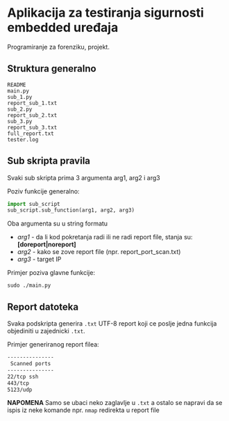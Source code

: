 # Aplikacija za testiranja sigurnosti embedded uređaja
Programiranje za forenziku, projekt.

## Struktura generalno

```shell
README
main.py
sub_1.py
report_sub_1.txt
sub_2.py
report_sub_2.txt
sub_3.py
report_sub_3.txt
full_report.txt
tester.log
```

## Sub skripta pravila

Svaki sub skripta prima 3 argumenta arg1, arg2 i arg3

Poziv funkcije generalno:

```python
import sub_script
sub_script.sub_function(arg1, arg2, arg3)
```

Oba argumenta su u string formatu

 - *arg1* - da li kod pokretanja radi ili ne radi report file, stanja su: **[doreport|noreport]**
 - *arg2* - kako se zove report file (npr. report_port_scan.txt)
 - *arg3* - target IP

Primjer poziva glavne funkcije:

```shell
sudo ./main.py
```

## Report datoteka

Svaka podskripta generira `.txt` UTF-8 report koji ce poslje jedna funkcija objediniti u zajednicki `.txt`.

Primjer generiranog report filea:

```report_port_scan.txt
---------------
 Scanned ports
---------------
22/tcp ssh
443/tcp
5123/udp
```

**NAPOMENA** Samo se ubaci neko zaglavlje u `.txt` a ostalo se napravi da se ispis iz neke komande npr. `nmap` redirekta u report file

